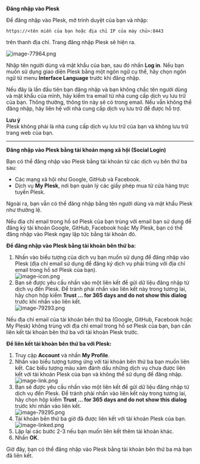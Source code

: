 **Đăng nhập vào Plesk**  

Để đăng nhập vào Plesk, mở trình duyệt của bạn và nhập:  
```
https://<tên miền của bạn hoặc địa chỉ IP của máy chủ>:8443
```
trên thanh địa chỉ. Trang đăng nhập Plesk sẽ hiện ra.  

![image-77964.png](https://img001.prntscr.com/file/img001/8o5goKlqR4KhmApq2ASC3w.png)  

Nhập tên người dùng và mật khẩu của bạn, sau đó nhấn **Log in**. Nếu bạn muốn sử dụng giao diện Plesk bằng một ngôn ngữ cụ thể, hãy chọn ngôn ngữ từ menu **Interface Language** trước khi đăng nhập.  

Nếu đây là lần đầu tiên bạn đăng nhập và bạn không chắc tên người dùng và mật khẩu của mình, hãy kiểm tra email từ nhà cung cấp dịch vụ lưu trữ của bạn. Thông thường, thông tin này sẽ có trong email. Nếu vẫn không thể đăng nhập, hãy liên hệ với nhà cung cấp dịch vụ lưu trữ để được hỗ trợ.  

**Lưu ý**  
Plesk không phải là nhà cung cấp dịch vụ lưu trữ của bạn và không lưu trữ trang web của bạn.  

---

**Đăng nhập vào Plesk bằng tài khoản mạng xã hội (Social Login)**  

Bạn có thể đăng nhập vào Plesk bằng tài khoản từ các dịch vụ bên thứ ba sau:  
- Các mạng xã hội như Google, GitHub và Facebook.  
- Dịch vụ **My Plesk**, nơi bạn quản lý các giấy phép mua từ cửa hàng trực tuyến Plesk.  

Ngoài ra, bạn vẫn có thể đăng nhập bằng tên người dùng và mật khẩu Plesk như thường lệ.  

Nếu địa chỉ email trong hồ sơ Plesk của bạn trùng với email bạn sử dụng để đăng ký tài khoản Google, GitHub, Facebook hoặc My Plesk, bạn có thể đăng nhập vào Plesk ngay lập tức bằng tài khoản đó.  

**Để đăng nhập vào Plesk bằng tài khoản bên thứ ba:**  
1. Nhấn vào biểu tượng của dịch vụ bạn muốn sử dụng để đăng nhập vào Plesk (địa chỉ email sử dụng để đăng ký dịch vụ phải trùng với địa chỉ email trong hồ sơ Plesk của bạn).  
   ![image-icon.png](https://img001.prntscr.com/file/img001/IPHXXXpIQTmVzhHAMgICAQ.png)  
2. Bạn sẽ được yêu cầu nhấn vào một liên kết để gửi dữ liệu đăng nhập từ dịch vụ đến Plesk. Để tránh phải nhấn vào liên kết này trong tương lai, hãy chọn hộp kiểm **Trust … for 365 days and do not show this dialog** trước khi nhấn vào liên kết.  
   ![image-79293.png](https://img001.prntscr.com/file/img001/CDcbcPBJR5u-ZulsvV_ohA.png)  

Nếu địa chỉ email của tài khoản bên thứ ba (Google, GitHub, Facebook hoặc My Plesk) không trùng với địa chỉ email trong hồ sơ Plesk của bạn, bạn cần liên kết tài khoản bên thứ ba với tài khoản Plesk trước.  

**Để liên kết tài khoản bên thứ ba với Plesk:**  
1. Truy cập **Account** và nhấn **My Profile**.  
2. Nhấn vào biểu tượng tương ứng với tài khoản bên thứ ba bạn muốn liên kết. Các biểu tượng màu xám đánh dấu những dịch vụ chưa được liên kết với tài khoản Plesk của bạn và không thể sử dụng để đăng nhập.  
   ![image-link.png](	https://img001.prntscr.com/file/img001/5q9hFcp0RdGnzdbvL9GLkw.png)  
3. Bạn sẽ được yêu cầu nhấn vào một liên kết để gửi dữ liệu đăng nhập từ dịch vụ đến Plesk. Để tránh phải nhấn vào liên kết này trong tương lai, hãy chọn hộp kiểm **Trust … for 365 days and do not show this dialog** trước khi nhấn vào liên kết.  
   ![image-79295.png](	https://img001.prntscr.com/file/img001/DUAFt1qHTYKwA3pssKqe_g.png)  
4. Tài khoản bên thứ ba giờ đã được liên kết với tài khoản Plesk của bạn.  
   ![image-linked.png](	https://img001.prntscr.com/file/img001/NxLZg0cGRj6mLBTn9f0ung.png)  
5. Lặp lại các bước 2-3 nếu bạn muốn liên kết thêm tài khoản khác.  
6. Nhấn **OK**.  

Giờ đây, bạn có thể đăng nhập vào Plesk bằng tài khoản bên thứ ba mà bạn đã liên kết.  
